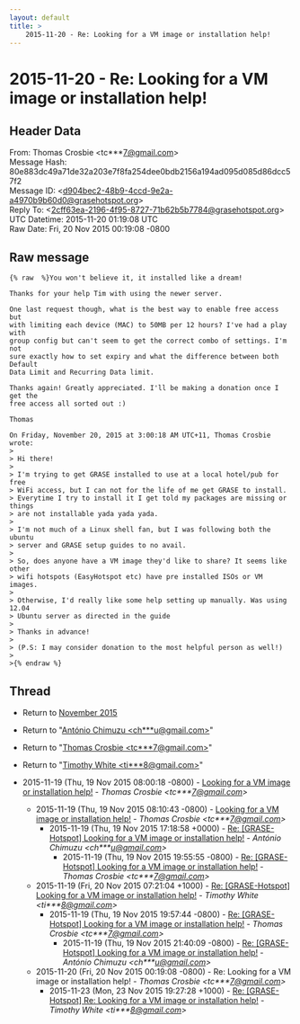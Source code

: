 ```yaml
---
layout: default
title: >
    2015-11-20 - Re: Looking for a VM image or installation help!
---
```


# 2015-11-20 - Re: Looking for a VM image or installation help!

## Header Data

From: Thomas Crosbie \<tc***7@gmail.com\><br>
Message Hash: 80e883dc49a71de32a203e7f8fa254dee0bdb2156a194ad095d085d86dcc57f2<br>
Message ID: \<d904bec2-48b9-4ccd-9e2a-a4970b9b60d0@grasehotspot.org\><br>
Reply To: \<2cff63ea-2196-4f95-8727-71b62b5b7784@grasehotspot.org\><br>
UTC Datetime: 2015-11-20 01:19:08 UTC<br>
Raw Date: Fri, 20 Nov 2015 00:19:08 -0800<br>

## Raw message

```
{% raw  %}You won't believe it, it installed like a dream!

Thanks for your help Tim with using the newer server.

One last request though, what is the best way to enable free access but 
with limiting each device (MAC) to 50MB per 12 hours? I've had a play with 
group config but can't seem to get the correct combo of settings. I'm not 
sure exactly how to set expiry and what the difference between both Default 
Data Limit and Recurring Data limit.

Thanks again! Greatly appreciated. I'll be making a donation once I get the 
free access all sorted out :)

Thomas

On Friday, November 20, 2015 at 3:00:18 AM UTC+11, Thomas Crosbie wrote:
>
> Hi there!
>
> I'm trying to get GRASE installed to use at a local hotel/pub for free 
> WiFi access, but I can not for the life of me get GRASE to install. 
> Everytime I try to install it I get told my packages are missing or things 
> are not installable yada yada yada. 
>
> I'm not much of a Linux shell fan, but I was following both the ubuntu 
> server and GRASE setup guides to no avail. 
>
> So, does anyone have a VM image they'd like to share? It seems like other 
> wifi hotspots (EasyHotspot etc) have pre installed ISOs or VM images.
>
> Otherwise, I'd really like some help setting up manually. Was using 12.04 
> Ubuntu server as directed in the guide
>
> Thanks in advance!
>
> (P.S: I may consider donation to the most helpful person as well!)
>
>{% endraw %}
```

## Thread

+ Return to [November 2015](/archive/2015/11)

+ Return to "[António Chimuzu <ch***u<span>@</span>gmail.com>](/authors/ch___u_at_gmail_com)"
+ Return to "[Thomas Crosbie <tc***7<span>@</span>gmail.com>](/authors/tc___7_at_gmail_com)"
+ Return to "[Timothy White <ti***8<span>@</span>gmail.com>](/authors/ti___8_at_gmail_com)"

+ 2015-11-19 (Thu, 19 Nov 2015 08:00:18 -0800) - [Looking for a VM image or installation help!](/archive/2015/11/6070a1f61d569ec4382078660c28050635bdbbb88d363ce9d46c39a119572c6c) - _Thomas Crosbie \<tc***7@gmail.com\>_
  + 2015-11-19 (Thu, 19 Nov 2015 08:10:43 -0800) - [Looking for a VM image or installation help!](/archive/2015/11/d3a5d6622abe9e7c2cb4b7dac04f8da77102ec5ddfc213048d4ffc8fc120d1f6) - _Thomas Crosbie \<tc***7@gmail.com\>_
    + 2015-11-19 (Thu, 19 Nov 2015 17:18:58 +0000) - [Re: [GRASE-Hotspot] Looking for a VM image or installation help!](/archive/2015/11/597d832b641a374eec99c422e1594d7d553cd5acab59d0812ea11ce9f428b828) - _António Chimuzu \<ch***u@gmail.com\>_
      + 2015-11-19 (Thu, 19 Nov 2015 19:55:55 -0800) - [Re: [GRASE-Hotspot] Looking for a VM image or installation help!](/archive/2015/11/0e35b3309f0837c4bfde0fd7c11e14fac2d7f78a28c26eafe4cda7884031e162) - _Thomas Crosbie \<tc***7@gmail.com\>_
  + 2015-11-19 (Fri, 20 Nov 2015 07:21:04 +1000) - [Re: [GRASE-Hotspot] Looking for a VM image or installation help!](/archive/2015/11/a07de316154d5dccb909b3aa8deda80678daccb9e61167f19211846bd73bb32a) - _Timothy White \<ti***8@gmail.com\>_
    + 2015-11-19 (Thu, 19 Nov 2015 19:57:44 -0800) - [Re: [GRASE-Hotspot] Looking for a VM image or installation help!](/archive/2015/11/87930d8ce678561ed658d77c3de2ed694f25b88f3d88ca90c835485278232579) - _Thomas Crosbie \<tc***7@gmail.com\>_
      + 2015-11-19 (Thu, 19 Nov 2015 21:40:09 -0800) - [Re: [GRASE-Hotspot] Looking for a VM image or installation help!](/archive/2015/11/8ce482de9c7a4d6870532829850abaa9bf9842e34ff63a0c79939364e28c8f82) - _António Chimuzu \<ch***u@gmail.com\>_
  + 2015-11-20 (Fri, 20 Nov 2015 00:19:08 -0800) - Re: Looking for a VM image or installation help! - _Thomas Crosbie \<tc***7@gmail.com\>_
    + 2015-11-23 (Mon, 23 Nov 2015 19:27:28 +1000) - [Re: [GRASE-Hotspot] Re: Looking for a VM image or installation help!](/archive/2015/11/e3b4977f862087c95045e3418d16b5717cbaa0130e0ac3f37c34c3f3fd41a855) - _Timothy White \<ti***8@gmail.com\>_

